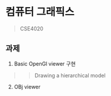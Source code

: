 # 컴퓨터 그래픽스
> CSE4020 

## 과제 
1. Basic OpenGl viewer 구현
> > Drawing a hierarchical model  
2. OBj viewer  
